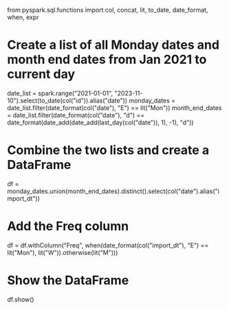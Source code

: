from pyspark.sql.functions import col, concat, lit, to_date, date_format, when, expr

# Create a list of all Monday dates and month end dates from Jan 2021 to current day
date_list = spark.range("2021-01-01", "2023-11-10").select(to_date(col("id")).alias("date"))
monday_dates = date_list.filter(date_format(col("date"), "E") == lit("Mon"))
month_end_dates = date_list.filter(date_format(col("date"), "d") == date_format(date_add(date_add(last_day(col("date")), 1), -1), "d"))

# Combine the two lists and create a DataFrame
df = monday_dates.union(month_end_dates).distinct().select(col("date").alias("import_dt"))

# Add the Freq column
df = df.withColumn("Freq", when(date_format(col("import_dt"), "E") == lit("Mon"), lit("W")).otherwise(lit("M")))

# Show the DataFrame
df.show()
